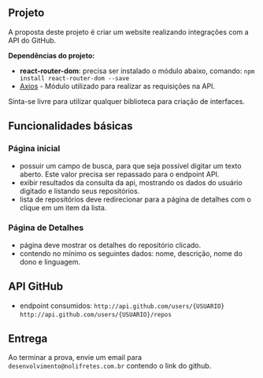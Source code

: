 ## Projeto

A proposta deste projeto é criar um website realizando integrações com a API do GitHub.

**Dependências do projeto:**

* **react-router-dom**: precisa ser instalado o módulo abaixo, comando: `npm install react-router-dom --save`
* [Axios](https://github.com/axios/axios) - Módulo utilizado para realizar as requisições na API.


Sinta-se livre para utilizar qualquer biblioteca para criação de interfaces.

## Funcionalidades básicas

### Página inicial

- possuir um campo de busca, para que seja possível digitar um texto aberto. Este valor precisa ser repassado para o endpoint API.
- exibir resultados da consulta da api, mostrando os dados do usuário digitado e listando seus repositórios.
- lista de repositórios deve redirecionar para a página de detalhes com o clique em um item da lista.

### Página de Detalhes

- página deve mostrar os detalhes do repositório clicado.
- contendo no mínimo os seguintes dados: nome, descrição, nome do dono e  linguagem.

## API GitHub

- endpoint consumidos:
`http://api.github.com/users/{USUARIO}`
`http://api.github.com/users/{USUARIO}/repos`


## Entrega

 Ao terminar a prova, envie um email para `desenvolvimento@nolifretes.com.br` contendo o link do github. 
